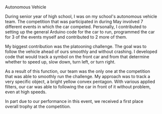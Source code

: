 Autonomous Vehicle

During senior year of high school, I was on my school's autonomous vehicle team. The competition that was participated in during May involved 7 different events in which the car competed. Personally, I contributed to setting up the general Arduino code for the car to run, programmed the car for 3 of the events myself and contributed to 2 more of them. 

My biggest contribution was the platooning challenge. The goal was to follow the vehicle ahead of ours smoothly and without crashing. I developed code that would track a symbol on the front car and from that determine whether to speed up, slow down, turn left, or turn right. 

As a result of this function, our team was the only one at the competition that was able to smoothly run the challenge. My approach was to track a very specific object, a bright yellow convex pentagon. With various applied filters, our car was able to following the car in front of it without problem, even at high speeds.

In part due to our performance in this event, we received a first place overall trophy at the competition.

